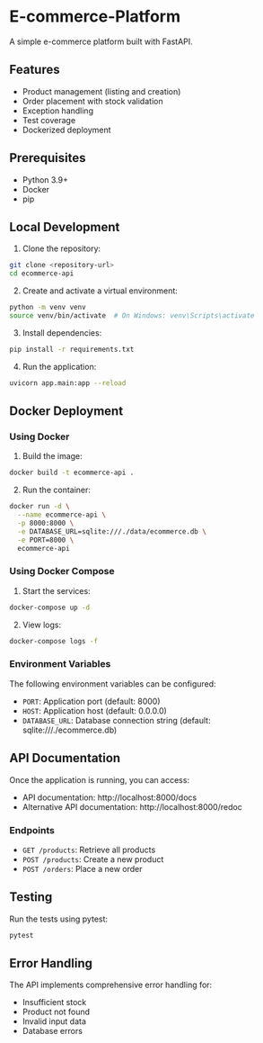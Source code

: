 # E-commerce-Platform

A simple e-commerce platform built with FastAPI.

## Features

- Product management (listing and creation)
- Order placement with stock validation
- Exception handling
- Test coverage
- Dockerized deployment

## Prerequisites

- Python 3.9+
- Docker
- pip

## Local Development

1. Clone the repository:
```bash
git clone <repository-url>
cd ecommerce-api
```

2. Create and activate a virtual environment:
```bash
python -m venv venv
source venv/bin/activate  # On Windows: venv\Scripts\activate
```

3. Install dependencies:
```bash
pip install -r requirements.txt
```

4. Run the application:
```bash
uvicorn app.main:app --reload
```

## Docker Deployment

### Using Docker

1. Build the image:
```bash
docker build -t ecommerce-api .
```

2. Run the container:
```bash
docker run -d \
  --name ecommerce-api \
  -p 8000:8000 \
  -e DATABASE_URL=sqlite:///./data/ecommerce.db \
  -e PORT=8000 \
  ecommerce-api
```

### Using Docker Compose

1. Start the services:
```bash
docker-compose up -d
```

2. View logs:
```bash
docker-compose logs -f
```

### Environment Variables

The following environment variables can be configured:

- `PORT`: Application port (default: 8000)
- `HOST`: Application host (default: 0.0.0.0)
- `DATABASE_URL`: Database connection string (default: sqlite:///./ecommerce.db)

## API Documentation

Once the application is running, you can access:
- API documentation: http://localhost:8000/docs
- Alternative API documentation: http://localhost:8000/redoc

### Endpoints

- `GET /products`: Retrieve all products
- `POST /products`: Create a new product
- `POST /orders`: Place a new order

## Testing

Run the tests using pytest:
```bash
pytest
```

## Error Handling

The API implements comprehensive error handling for:
- Insufficient stock
- Product not found
- Invalid input data
- Database errors